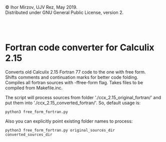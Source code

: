 © Ihor Mirzov, UJV Rez, May 2019.  
Distributed under GNU General Public License, version 2.

<br/><br/>



# Fortran code converter for Calculix 2.15

Converts old Calculix 2.15 Fortran 77 code to the one with free form.  
Shifts comments and continuation marks for better code folding.  
Compiles all fortran sources with -ffree-form flag. Takes files to be compiled from Makefile.inc.

The script will process sources from folder './ccx_2.15_original_fortran/' and put them into './ccx_2.15_converted_fortran/'. So, default usage is:

    python3 free_form_fortran.py

Also you can explicitly point existing folder names to process:

    python3 free_form_fortran.py original_sources_dir converted_sources_dir
